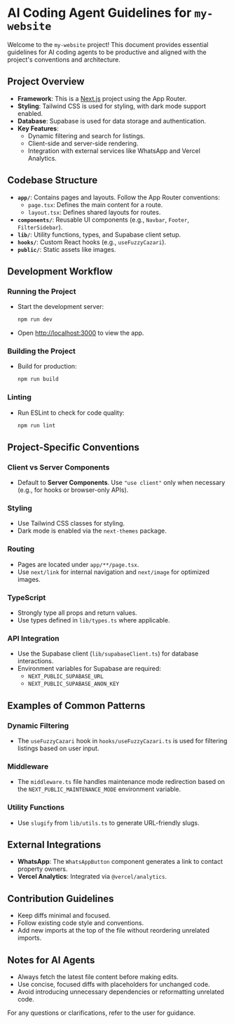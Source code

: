# AI Coding Agent Guidelines for `my-website`

Welcome to the `my-website` project! This document provides essential guidelines for AI coding agents to be productive and aligned with the project's conventions and architecture.

## Project Overview
- **Framework**: This is a [Next.js](https://nextjs.org) project using the App Router.
- **Styling**: Tailwind CSS is used for styling, with dark mode support enabled.
- **Database**: Supabase is used for data storage and authentication.
- **Key Features**:
  - Dynamic filtering and search for listings.
  - Client-side and server-side rendering.
  - Integration with external services like WhatsApp and Vercel Analytics.

## Codebase Structure
- **`app/`**: Contains pages and layouts. Follow the App Router conventions:
  - `page.tsx`: Defines the main content for a route.
  - `layout.tsx`: Defines shared layouts for routes.
- **`components/`**: Reusable UI components (e.g., `Navbar`, `Footer`, `FilterSidebar`).
- **`lib/`**: Utility functions, types, and Supabase client setup.
- **`hooks/`**: Custom React hooks (e.g., `useFuzzyCazari`).
- **`public/`**: Static assets like images.

## Development Workflow
### Running the Project
- Start the development server:
  ```bash
  npm run dev
  ```
- Open [http://localhost:3000](http://localhost:3000) to view the app.

### Building the Project
- Build for production:
  ```bash
  npm run build
  ```

### Linting
- Run ESLint to check for code quality:
  ```bash
  npm run lint
  ```

## Project-Specific Conventions
### Client vs Server Components
- Default to **Server Components**. Use `"use client"` only when necessary (e.g., for hooks or browser-only APIs).

### Styling
- Use Tailwind CSS classes for styling.
- Dark mode is enabled via the `next-themes` package.

### Routing
- Pages are located under `app/**/page.tsx`.
- Use `next/link` for internal navigation and `next/image` for optimized images.

### TypeScript
- Strongly type all props and return values.
- Use types defined in `lib/types.ts` where applicable.

### API Integration
- Use the Supabase client (`lib/supabaseClient.ts`) for database interactions.
- Environment variables for Supabase are required:
  - `NEXT_PUBLIC_SUPABASE_URL`
  - `NEXT_PUBLIC_SUPABASE_ANON_KEY`

## Examples of Common Patterns
### Dynamic Filtering
- The `useFuzzyCazari` hook in `hooks/useFuzzyCazari.ts` is used for filtering listings based on user input.

### Middleware
- The `middleware.ts` file handles maintenance mode redirection based on the `NEXT_PUBLIC_MAINTENANCE_MODE` environment variable.

### Utility Functions
- Use `slugify` from `lib/utils.ts` to generate URL-friendly slugs.

## External Integrations
- **WhatsApp**: The `WhatsAppButton` component generates a link to contact property owners.
- **Vercel Analytics**: Integrated via `@vercel/analytics`.

## Contribution Guidelines
- Keep diffs minimal and focused.
- Follow existing code style and conventions.
- Add new imports at the top of the file without reordering unrelated imports.

## Notes for AI Agents
- Always fetch the latest file content before making edits.
- Use concise, focused diffs with placeholders for unchanged code.
- Avoid introducing unnecessary dependencies or reformatting unrelated code.

For any questions or clarifications, refer to the user for guidance.